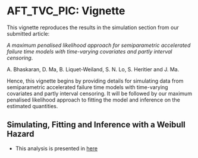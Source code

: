 # AFT_TVC_PIC: Vignette

This vignette reproduces the results in the simulation section from our submitted article:

*A maximum penalised likelihood approach for semiparametric accelerated failure time models with time-varying covariates and partly interval censoring*. 

A. Bhaskaran, D. Ma, B. Liquet-Weiland, S. N. Lo, S. Heritier and J. Ma.

Hence, this vignette begins by providing details for simulating data from semiparametric accelerated failure time models with time-varying covariates and partly interval censoring. It will be followed by our maximum penalised likelihood approach to fitting the model and inference on the estimated quantities.

## Simulating, Fitting and Inference with a Weibull Hazard

- This analysis is presented in [here](/simulation_AFT_TVC_PIC.md)
